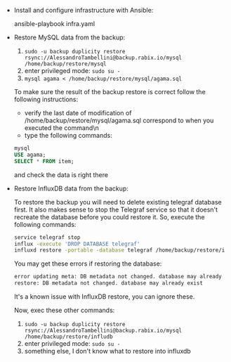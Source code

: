 - Install and configure infrastructure with Ansible:

  ansible-playbook infra.yaml

- Restore MySQL data from the backup:

  1. `sudo -u backup duplicity restore rsync://AlessandroTambellini@backup.rabix.io/mysql /home/backup/restore/mysql`
  2. enter privileged mode: `sudo su -`
  3. `mysql agama < /home/backup/restore/mysql/agama.sql`

  To make sure the result of the backup restore is correct follow the following instructions:

  - verify the last date of modification of /home/backup/restore/mysql/agama.sql correspond to when you executed the command\n
  - type the following commands:

  ```sql
  mysql
  USE agama;
  SELECT * FROM item;
  ```

  and check the data is right there

- Restore InfluxDB data from the backup:

  To restore the backup you will need to delete existing telegraf database first. It also makes sense to stop the Telegraf service so that it doesn't recreate the database before you could restore it. So, execute the following commands:

  ```bash
  service telegraf stop
  influx -execute 'DROP DATABASE telegraf'
  influxd restore -portable -database telegraf /home/backup/restore/influxdb
  ```

  You may get these errors if restoring the database:

  ```bash
  error updating meta: DB metadata not changed. database may already exist
  restore: DB metadata not changed. database may already exist
  ```

  It's a known issue with InfluxDB restore, you can ignore these.

  Now, exec these other commands:

  1. `sudo -u backup duplicity restore rsync://AlessandroTambellini@backup.rabix.io/mysql /home/backup/restore/infludb`
  2. enter privileged mode: `sudo su -`
  3. something else, I don't know what to restore into influxdb
